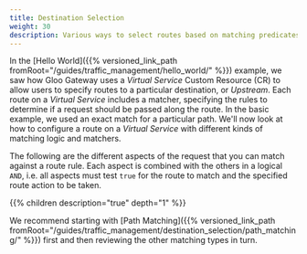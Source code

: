 ```yaml
---
title: Destination Selection
weight: 30
description: Various ways to select routes based on matching predicates.
---
```


In the [Hello World]({{% versioned_link_path fromRoot="/guides/traffic_management/hello_world/" %}}) example, we saw how Gloo Gateway uses a *Virtual Service* Custom Resource (CR) to allow users to specify routes to a particular destination, or *Upstream*. Each route on a *Virtual Service* includes a matcher, specifying the rules to determine if a request should be passed along the route. In the basic example, we used an exact match for a particular path. We'll now look at how to configure a route on a *Virtual Service* with different kinds of matching logic and matchers.

The following are the different aspects of the request that you can match against a route rule. Each aspect is combined with the others in a logical `AND`, i.e. all aspects must test `true` for the route to match and the specified route action to be taken.

{{% children description="true" depth="1" %}}

We recommend starting with [Path Matching]({{% versioned_link_path fromRoot="/guides/traffic_management/destination_selection/path_matching/" %}}) first and then reviewing the other matching types in turn.
